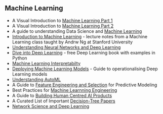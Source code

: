 ## Machine Learning 
* A Visual Introduction to [Machine Learning Part 1](http://www.r2d3.us/visual-intro-to-machine-learning-part-1/)
* A Visual Introduction to [Machine Learning Part 2](http://www.r2d3.us/visual-intro-to-machine-learning-part-2/)
* A guide to understanding Data Science and [Machine Learning](https://github.com/virgili0/Virgilio)
* [Introduction to Machine Learning](http://www.holehouse.org/mlclass/) - lecture notes from a Machine Learning class taught by Andrw Ng at Stanford University
* [Understanding Neural Networks and Deep Learning](http://neuralnetworksanddeeplearning.com/)
* [Dive into Deep Learning](http://d2l.ai/index.html) - free Deep Learning book with examples in Python
* [Machine Learning Interpretabilty]( https://christophm.github.io/interpretable-ml-book/)
* [Deploying Machine Learning Models](https://christophergs.github.io/machine%20learning/2019/03/17/how-to-deploy-machine-learning-models/) - Guide to operationalising Deep Learning models
* [Understanding AutoML](https://www.automl.org/book/) 
* A Guide to [Feature Engineering and Selection](https://bookdown.org/max/FES/) for Predictive Modeling
* Best Practices for [Machine Learnning Engineering]( https://developers.google.com/machine-learning/guides/rules-of-ml/)
* A Guide to [Building Human Centred AI Products](https://pair.withgoogle.com/)
* A Curated List of Important [Decision-Tree Papers](https://github.com/benedekrozemberczki/awesome-decision-tree-papers)
* [Network Science and Deep Learning](https://github.com/vinayprabhu/Network_Science_Meets_Deep_Learning/blob/master/1_MNIST_C_Elegans.ipynb)

